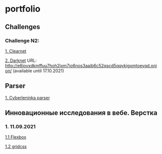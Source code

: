 # portfolio

## Challenges
### Challenge N2:
[1. Clearnet](https://gettime-l1xca6g3guhq.runkit.sh/)

[2. Darknet](http://e6iovxdkmffuu7hoh2jxm7io6nos3aaib6c52qscd5qqvkigxmtoeyqd.onion/) URL: http://e6iovxdkmffuu7hoh2jxm7io6nos3aaib6c52qscd5qqvkigxmtoeyqd.onion/ (available until 17.10.2021)

## Parser
[1. Cyberleninka parser](https://github.com/Lembutt/myfirstparser/tree/stable)

## Инновационные исследования в вебе. Верстка
### 1. 11.09.2021

[1.1 Flexbox](https://lembutt.github.io/portfolio/flexbox.html)


[1.2 gridcss](https://lembutt.github.io/portfolio/gridcss.html)
